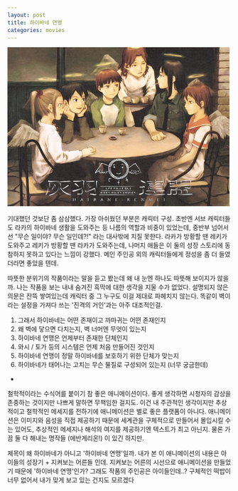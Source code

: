 ```yaml
---
layout: post
title: 하이바네 연맹
categories: movies
---
```


<img src="/thumbnails/180307/하이바네연맹.jpeg" width=500 />

기대했던 것보단 좀 삼삼했다. 가장 아쉬웠던 부분은 캐릭터 구성. 초반엔 서브 캐릭터들도 라카의 하이바네 생활을 도와주는 등 나름의 역할과 비중이 있었는데, 중반부 넘어서선 "무슨 일이야? 무슨 일인데?!" 라는 대사밖에 치질 못한다. 라카가 방황할 땐 레키가 도와주고 레키가 방황할 땐 라카가 도와주는데,  나머지 애들은 이 둘의 성장 스토리에 동참하지 못하고 있다는 느낌이 강했다. 메인 주인공 외의 캐릭터들에게 정성을 좀 더 들였더라면 좋았을 텐데.

따뜻한 분위기의 작품이라는 말을 듣고 봤는데 왜 내 눈엔 하나도 따뜻해 보이지가 않을까. 나는 작품을 보는 내내 숨겨진 흑막에 대한 생각을 지울 수가 없었다. 설명되지 않은 의문은 잔뜩 쌓여있는데 캐릭터 중 그 누구도 이걸 제대로 파헤치지 않는다. 똑같이 벽이라는 설정을 가져다 쓰는 '진격의 거인'과는 아주 대조적인걸.

  1. 그래서 하이바네는 어떤 존재이고 까마귀는 어떤 존재인지
  2. 왜 벽에 닿으면 다치는지, 벽 너머엔 무엇이 있는지
  3. 하이바네 연맹은 언제부터 존재한 단체인지
  4. 와시 / 토가 등의 시스템은 언제 처음 만들어진 것인지
  5. 하이바네 연맹이 정말 하이바네를 보호하기 위한 단체가 맞는지
  6. 하이바네가 태어나는 고치는 무슨 물질로 구성되어 있는지 (너무 궁금한데)

-

철학적이라는 수식어를 붙이기 참 좋은 애니메이션이다. 좋게 생각하면 시청자의 감상을 존중하는 것이지만 나쁘게 말하면 무책임한 걸지도. 이건 내 주관적인 생각이지만 추상적이고 철학적인 메세지를 전하기에 애니메이션은 별로 좋은 플랫폼이 아니다. 애니메이션은 이미지와 음성을 직접 제공하기 때문에 세계관을 구체적으로 만들어서 몰입시킬 수는 있어도, 추상적인 메세지나 해석의 여지를 제공하기엔 텍스트가 최고 아닌지. 물론 가끔 둘 다 해내는 명작들 (에반게리온!) 이 있긴 하지만.

제목이 왜 하이바네가 아니고 '하이바네 연맹'일까. 내가 본 이 애니메이션의 내용은 아이들의 성장기 + 지켜보는 어른들 인데. 지켜보는 어른의 시선으로 애니메이션을 만들었기 때문에 '하이바네 연맹'인가? 그래도 작품의 주인공은 아이들인데..? 구체적인 떡밥이 너무 없어서 내가 맞게 보고 있는 건지도 모르겠다

